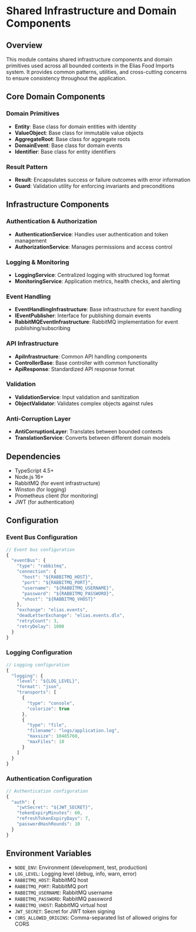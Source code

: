 # Shared Infrastructure and Domain Components

## Overview
This module contains shared infrastructure components and domain primitives used across all bounded contexts in the Elias Food Imports system. It provides common patterns, utilities, and cross-cutting concerns to ensure consistency throughout the application.

## Core Domain Components

### Domain Primitives
- **Entity**: Base class for domain entities with identity
- **ValueObject**: Base class for immutable value objects
- **AggregateRoot**: Base class for aggregate roots
- **DomainEvent**: Base class for domain events
- **Identifier**: Base class for entity identifiers

### Result Pattern
- **Result**: Encapsulates success or failure outcomes with error information
- **Guard**: Validation utility for enforcing invariants and preconditions

## Infrastructure Components

### Authentication & Authorization
- **AuthenticationService**: Handles user authentication and token management
- **AuthorizationService**: Manages permissions and access control

### Logging & Monitoring
- **LoggingService**: Centralized logging with structured log format
- **MonitoringService**: Application metrics, health checks, and alerting

### Event Handling
- **EventHandlingInfrastructure**: Base infrastructure for event handling
- **IEventPublisher**: Interface for publishing domain events
- **RabbitMQEventInfrastructure**: RabbitMQ implementation for event publishing/subscribing

### API Infrastructure
- **ApiInfrastructure**: Common API handling components
- **ControllerBase**: Base controller with common functionality
- **ApiResponse**: Standardized API response format

### Validation
- **ValidationService**: Input validation and sanitization
- **ObjectValidator**: Validates complex objects against rules

### Anti-Corruption Layer
- **AntiCorruptionLayer**: Translates between bounded contexts
- **TranslationService**: Converts between different domain models

## Dependencies
- TypeScript 4.5+
- Node.js 16+
- RabbitMQ (for event infrastructure)
- Winston (for logging)
- Prometheus client (for monitoring)
- JWT (for authentication)

## Configuration

### Event Bus Configuration
```typescript
// Event bus configuration
{
  "eventBus": {
    "type": "rabbitmq",
    "connection": {
      "host": "${RABBITMQ_HOST}",
      "port": "${RABBITMQ_PORT}",
      "username": "${RABBITMQ_USERNAME}",
      "password": "${RABBITMQ_PASSWORD}",
      "vhost": "${RABBITMQ_VHOST}"
    },
    "exchange": "elias.events",
    "deadLetterExchange": "elias.events.dlx",
    "retryCount": 3,
    "retryDelay": 1000
  }
}
```

### Logging Configuration
```typescript
// Logging configuration
{
  "logging": {
    "level": "${LOG_LEVEL}",
    "format": "json",
    "transports": [
      {
        "type": "console",
        "colorize": true
      },
      {
        "type": "file",
        "filename": "logs/application.log",
        "maxsize": 10485760,
        "maxFiles": 10
      }
    ]
  }
}
```

### Authentication Configuration
```typescript
// Authentication configuration
{
  "auth": {
    "jwtSecret": "${JWT_SECRET}",
    "tokenExpiryMinutes": 60,
    "refreshTokenExpiryDays": 7,
    "passwordHashRounds": 10
  }
}
```

## Environment Variables
- `NODE_ENV`: Environment (development, test, production)
- `LOG_LEVEL`: Logging level (debug, info, warn, error)
- `RABBITMQ_HOST`: RabbitMQ host
- `RABBITMQ_PORT`: RabbitMQ port
- `RABBITMQ_USERNAME`: RabbitMQ username
- `RABBITMQ_PASSWORD`: RabbitMQ password
- `RABBITMQ_VHOST`: RabbitMQ virtual host
- `JWT_SECRET`: Secret for JWT token signing
- `CORS_ALLOWED_ORIGINS`: Comma-separated list of allowed origins for CORS
